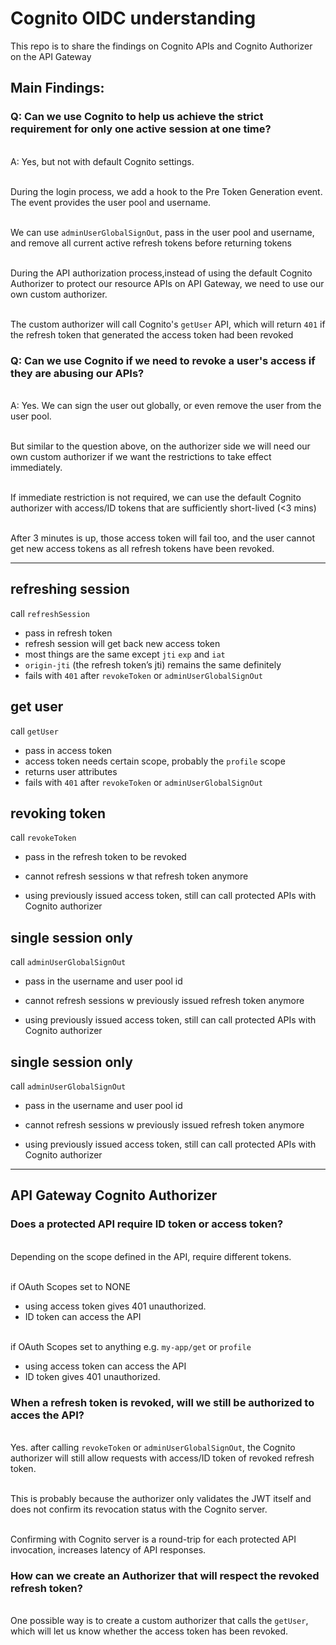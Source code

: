 # Cognito OIDC understanding

This repo is to share the findings on Cognito APIs and Cognito Authorizer on the API Gateway

## Main Findings:

### Q: Can we use Cognito to help us achieve the strict requirement for only one active session at one time?

\
A: Yes, but not with default Cognito settings.

\
During the login process, we add a hook to the Pre Token Generation event. The event provides the user pool and username.

\
We can use `adminUserGlobalSignOut`, pass in the user pool and username, and remove all current active refresh tokens before returning tokens

\
During the API authorization process,instead of using the default Cognito Authorizer to protect our resource APIs on API Gateway, we need to use our own custom authorizer.

\
The custom authorizer will call Cognito's `getUser` API, which will return `401` if the refresh token that generated the access token had been revoked

### Q: Can we use Cognito if we need to revoke a user's access if they are abusing our APIs?

\
A: Yes. We can sign the user out globally, or even remove the user from the user pool.

\
But similar to the question above, on the authorizer side we will need our own custom authorizer if we want the restrictions to take effect immediately.

\
If immediate restriction is not required, we can use the default Cognito authorizer with access/ID tokens that are sufficiently short-lived (<3 mins)

\
After 3 minutes is up, those access token will fail too, and the user cannot get new access tokens as all refresh tokens have been revoked.

---

## refreshing session

call `refreshSession`

- pass in refresh token
- refresh session will get back new access token
- most things are the same except `jti` `exp` and `iat`
- `origin-jti` (the refresh token’s jti) remains the same definitely
- fails with `401` after `revokeToken` or `adminUserGlobalSignOut`

## get user

call `getUser`

- pass in access token
- access token needs certain scope, probably the `profile` scope
- returns user attributes
- fails with `401` after `revokeToken` or `adminUserGlobalSignOut`

## revoking token

call `revokeToken`

- pass in the refresh token to be revoked

- cannot refresh sessions w that refresh token anymore

- using previously issued access token, still can call protected APIs
  with Cognito authorizer

## single session only

call `adminUserGlobalSignOut`

- pass in the username and user pool id

- cannot refresh sessions w previously issued refresh token anymore

- using previously issued access token, still can call protected APIs
  with Cognito authorizer

## single session only

call `adminUserGlobalSignOut`

- pass in the username and user pool id

- cannot refresh sessions w previously issued refresh token anymore

- using previously issued access token, still can call protected APIs
  with Cognito authorizer

---

## API Gateway Cognito Authorizer

### Does a protected API require ID token or access token?

\
Depending on the scope defined in the API, require different tokens.

\
if OAuth Scopes set to NONE

- using access token gives 401 unauthorized.
- ID token can access the API

\
if OAuth Scopes set to anything e.g. `my-app/get` or `profile`

- using access token can access the API
- ID token gives 401 unauthorized.

### When a refresh token is revoked, will we still be authorized to acces the API?

\
Yes. after calling `revokeToken` or `adminUserGlobalSignOut`, the Cognito authorizer will still allow requests with access/ID token of revoked refresh token.

\
This is probably because the authorizer only validates the JWT itself and does not confirm its revocation status with the Cognito server.

\
Confirming with Cognito server is a round-trip for each protected API invocation, increases latency of API responses.

### How can we create an Authorizer that will respect the revoked refresh token?

\
One possible way is to create a custom authorizer that calls the `getUser`, which will let us know whether the access token has been revoked.
